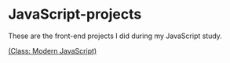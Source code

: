 # JavaScript-projects


These are the front-end projects I did during my JavaScript study.

[(Class: Modern JavaScript)](https://www.udemy.com/course/modern-javascript-from-novice-to-ninja/)
